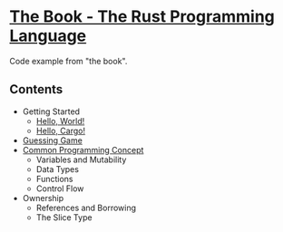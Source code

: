 # [The Book - The Rust Programming Language](https://doc.rust-lang.org/book/)

Code example from "the book".

## Contents


- Getting Started
  - [Hello, World!](/hello_world)
  - [Hello, Cargo!](/hello_cargo)
- [Guessing Game](/guessing_game)
- [Common Programming Concept](/programming_concepts)
  - Variables and Mutability
  - Data Types
  - Functions
  - Control Flow
- Ownership
  - References and Borrowing
  - The Slice Type
